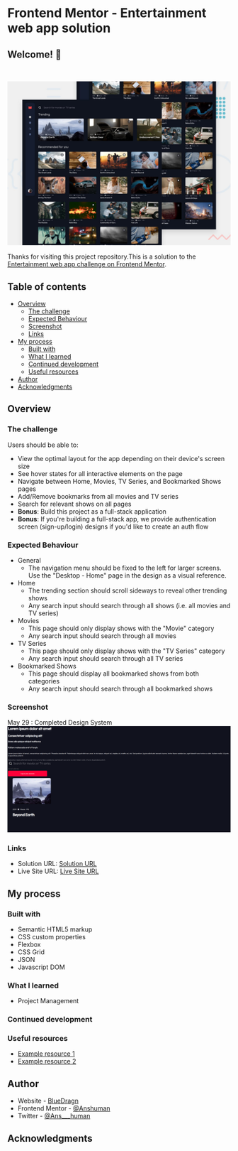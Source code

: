 # Frontend Mentor - Entertainment web app solution

## Welcome! 👋

<br>

![Design preview for the Entertainment web app coding challenge](./preview.jpg)

Thanks for visiting this project repository.This is a solution to the [Entertainment web app challenge on Frontend Mentor](https://www.frontendmentor.io/challenges/entertainment-web-app-J-UhgAW1X).

## Table of contents

- [Overview](#overview)
  - [The challenge](#the-challenge)
  - [Expected Behaviour](#expected-behaviour)
  - [Screenshot](#screenshot)
  - [Links](#links)
- [My process](#my-process)
  - [Built with](#built-with)
  - [What I learned](#what-i-learned)
  - [Continued development](#continued-development)
  - [Useful resources](#useful-resources)
- [Author](#author)
- [Acknowledgments](#acknowledgments)

## Overview

### The challenge

Users should be able to:

- View the optimal layout for the app depending on their device's screen size
- See hover states for all interactive elements on the page
- Navigate between Home, Movies, TV Series, and Bookmarked Shows pages
- Add/Remove bookmarks from all movies and TV series
- Search for relevant shows on all pages
- **Bonus**: Build this project as a full-stack application
- **Bonus**: If you're building a full-stack app, we provide authentication screen (sign-up/login) designs if you'd like to create an auth flow

### Expected Behaviour

- General
  - The navigation menu should be fixed to the left for larger screens. Use the "Desktop - Home" page in the design as a visual reference.
- Home
  - The trending section should scroll sideways to reveal other trending shows
  - Any search input should search through all shows (i.e. all movies and TV series)
- Movies
  - This page should only display shows with the "Movie" category
  - Any search input should search through all movies
- TV Series
  - This page should only display shows with the "TV Series" category
  - Any search input should search through all TV series
- Bookmarked Shows
  - This page should display all bookmarked shows from both categories
  - Any search input should search through all bookmarked shows

### Screenshot

May 29 : Completed Design System
![ Completed the Design System](./Screenshots/Screenshot%20from%202023-05-28%2022-26-41.png)

### Links

- Solution URL: [Solution URL](https://github.com/BlueDragn/entertainment-web-app)
- Live Site URL: [Live Site URL](https://bluedragn.github.io/entertainment-web-app/)

## My process

### Built with

- Semantic HTML5 markup
- CSS custom properties
- Flexbox
- CSS Grid
- JSON
- Javascript DOM

### What I learned

- Project Management

### Continued development

### Useful resources

- [Example resource 1](https://www.example.com)
- [Example resource 2](https://www.example.com)

## Author

- Website - [BlueDragn](https://github.com/BlueDragn)
- Frontend Mentor - [@Anshuman](https://www.frontendmentor.io/profile/yourusername)
- Twitter - [@Ans___human](https://twitter.com/Ans___human)

## Acknowledgments
